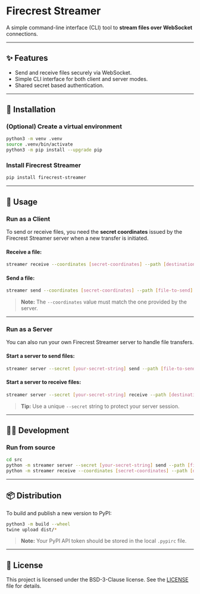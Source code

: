# Firecrest Streamer

A simple command-line interface (CLI) tool to **stream files over WebSocket** connections.

---

## ✨ Features
- Send and receive files securely via WebSocket.
- Simple CLI interface for both client and server modes.
- Shared secret based authentication.

---

## 🧰 Installation

### (Optional) Create a virtual environment
```bash
python3 -m venv .venv
source .venv/bin/activate
python3 -m pip install --upgrade pip
```

### Install Firecrest Streamer
```bash
pip install firecrest-streamer
```

---

## 🚀 Usage

### Run as a Client

To send or receive files, you need the **secret coordinates** issued by the Firecrest Streamer server when a new transfer is initiated.

#### Receive a file:
```bash
streamer receive --coordinates [secret-coordinates] --path [destination-path]
```

#### Send a file:
```bash
streamer send --coordinates [secret-coordinates] --path [file-to-send]
```

> **Note:** The `--coordinates` value must match the one provided by the server.

---

### Run as a Server

You can also run your own Firecrest Streamer server to handle file transfers.

#### Start a server to send files:
```bash
streamer server --secret [your-secret-string] send --path [file-to-send]
```

#### Start a server to receive files:
```bash
streamer server --secret [your-secret-string] receive --path [destination-path]
```

> **Tip:** Use a unique `--secret` string to protect your server session.

---

## 🧑‍💻 Development

### Run from source

```bash
cd src
python -m streamer server --secret [your-secret-string] send --path [file-to-send]
python -m streamer receive --coordinates [secret-coordinates] --path [destination-path]
```

---

## 📦 Distribution

To build and publish a new version to PyPI:

```bash
python3 -m build --wheel
twine upload dist/*
```

> **Note:** Your PyPI API token should be stored in the local `.pypirc` file.

---

## 📝 License

This project is licensed under the BSD-3-Clause license. See the [LICENSE](https://github.com/eth-cscs/firecrest-v2/blob/master/LICENSE) file for details.


